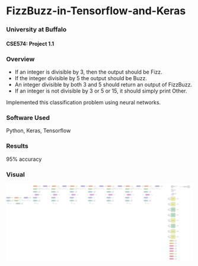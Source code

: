 # FizzBuzz-in-Tensorflow-and-Keras

### University at Buffalo
#### CSE574: Project 1.1

### Overview
* If an integer is divisible by 3, then the output should be Fizz.
* If the integer divisible by 5 the output should be Buzz.
* An integer divisible by both 3 and 5 should return an output of FizzBuzz.
* If an integer is not divisible by 3 or 5 or 15, it should simply print Other.

Implemented this classification problem using neural networks.

### Software Used
Python, Keras, Tensorflow

### Results
95% accuracy

### Visual
![Tensorboard Visualization of the Neural Network](https://github.com/ravi-teja-sunkara/Fizz-Buzz-in-Tensorflow-and-Keras/blob/master/Graph_tensorboard.png)
